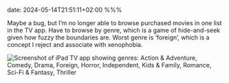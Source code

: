 date: 2024-05-14T21:51:11+02:00
%%%

Maybe a bug, but I’m no longer able to browse purchased movies in one list in the TV app. Have to browse by genre, which is a game of hide-and-seek given how fuzzy the boundaries are. Worst genre is ‘foreign’, which is a concept I reject and associate with xenophobia.

![Screenshot of iPad TV app showing genres: Action & Adventure, Comedy, Drama, Foreign, Horror, Independent, Kids & Family, Romance, Sci-Fi & Fantasy, Thriller](screenshot.png)
